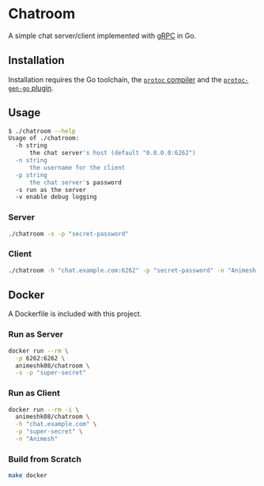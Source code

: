 # Chatroom 
A simple chat server/client implemented with [gRPC](https://grpc.io) in Go. 

## Installation

Installation requires the Go toolchain, the [`protoc` compiler](https://github.com/google/protobuf) and the [`protoc-gen-go` plugin](https://github.com/golang/protobuf).

## Usage

```bash
$ ./chatroom --help
Usage of ./chatroom:
  -h string
      the chat server's host (default "0.0.0.0:6262")
  -n string
      the username for the client
  -p string
      the chat server's password
  -s run as the server
  -v enable debug logging
```

### Server

```bash
./chatroom -s -p "secret-password"
```

### Client

```bash
./chatroom -h "chat.example.com:6262" -p "secret-password" -n "Animesh Kumar"
```

## Docker

A Dockerfile is included with this project.

### Run as Server

```bash
docker run --rm \
  -p 6262:6262 \
  animeshk08/chatroom \
  -s -p "super-secret"
```

### Run as Client

```bash
docker run --rm -i \
  animeshk08/chatroom \
  -h "chat.example.com" \
  -p "super-secret" \
  -n "Animesh"
```

### Build from Scratch

```bash
make docker
```